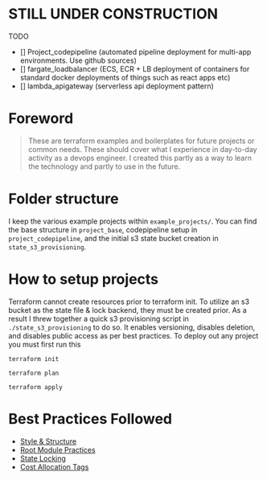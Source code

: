 # STILL UNDER CONSTRUCTION
TODO
- [] Project_codepipeline (automated pipeline deployment for multi-app environments. Use github sources)
- [] fargate_loadbalancer (ECS, ECR + LB deployment of containers for standard docker deployments of things such as react apps etc)
- [] lambda_apigateway (serverless api deployment pattern)


# Foreword
> These are terraform examples and boilerplates for future projects or common needs. These should cover what I experience in day-to-day activity as a devops engineer. I created this partly as a way to learn the technology and partly to use in the future.

# Folder structure
I keep the various example projects within `example_projects/`. You can find the base structure in `project_base`, codepipeline setup in `project_codepipeline`, and the initial s3 state bucket creation in `state_s3_provisioning`.

# How to setup projects
Terraform cannot create resources prior to terraform init. To utilize an s3 bucket as the state file & lock backend, they must be created prior. As a result I threw together a quick s3 provisioning script in `./state_s3_provisioning` to do so. It enables versioning, disables deletion, and disables public access as per best practices. To deploy out any project you must first run this

`terraform init`

`terraform plan`

`terraform apply`

# Best Practices Followed
- [Style & Structure](https://cloud.google.com/docs/terraform/best-practices/general-style-structure)
- [Root Module Practices](https://cloud.google.com/docs/terraform/best-practices/root-modules)
- [State Locking](https://rafaelmedeiros94.medium.com/goodbye-dynamodb-terraform-s3-backend-now-supports-native-locking-06f74037ad39)
- [Cost Allocation Tags](https://docs.aws.amazon.com/awsaccountbilling/latest/aboutv2/cost-alloc-tags.html)